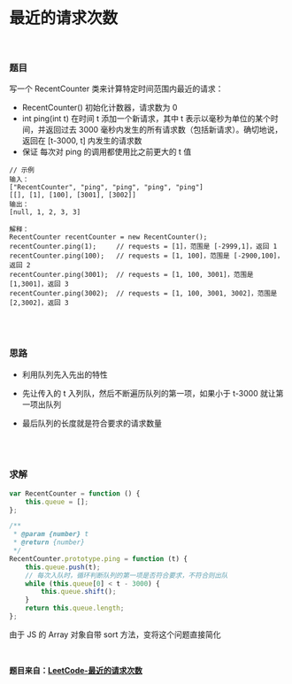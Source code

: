 # 最近的请求次数

</br>

### 题目

写一个 RecentCounter 类来计算特定时间范围内最近的请求：

-   RecentCounter() 初始化计数器，请求数为 0
-   int ping(int t) 在时间 t 添加一个新请求，其中 t 表示以毫秒为单位的某个时间，并返回过去 3000 毫秒内发生的所有请求数（包括新请求）。确切地说，返回在 [t-3000, t] 内发生的请求数
-   保证 每次对 ping 的调用都使用比之前更大的 t 值

```
// 示例
输入：
["RecentCounter", "ping", "ping", "ping", "ping"]
[[], [1], [100], [3001], [3002]]
输出：
[null, 1, 2, 3, 3]

解释：
RecentCounter recentCounter = new RecentCounter();
recentCounter.ping(1);     // requests = [1]，范围是 [-2999,1]，返回 1
recentCounter.ping(100);   // requests = [1, 100]，范围是 [-2900,100]，返回 2
recentCounter.ping(3001);  // requests = [1, 100, 3001]，范围是 [1,3001]，返回 3
recentCounter.ping(3002);  // requests = [1, 100, 3001, 3002]，范围是 [2,3002]，返回 3
```

</br>
</br>

### 思路

-   利用队列先入先出的特性

-   先让传入的 t 入列队，然后不断遍历队列的第一项，如果小于 t-3000 就让第一项出队列

-   最后队列的长度就是符合要求的请求数量

</br>
</br>

### 求解

```javascript
var RecentCounter = function () {
    this.queue = [];
};

/**
 * @param {number} t
 * @return {number}
 */
RecentCounter.prototype.ping = function (t) {
    this.queue.push(t);
    // 每次入队时，循环判断队列的第一项是否符合要求，不符合则出队
    while (this.queue[0] < t - 3000) {
        this.queue.shift();
    }
    return this.queue.length;
};
```

由于 JS 的 Array 对象自带 sort 方法，变将这个问题直接简化

</br>

**题目来自：[LeetCode-最近的请求次数](https://leetcode-cn.com/problems/number-of-recent-calls/)**
